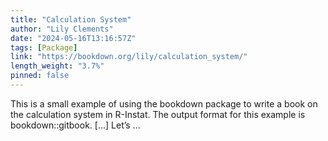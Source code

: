 ```yaml
---
title: "Calculation System"
author: "Lily Clements"
date: "2024-05-16T13:16:57Z"
tags: [Package]
link: "https://bookdown.org/lily/calculation_system/"
length_weight: "3.7%"
pinned: false
---
```


This is a small example of using the bookdown package to write a book on the calculation system in R-Instat. The output format for this example is bookdown::gitbook. [...] Let’s ...
